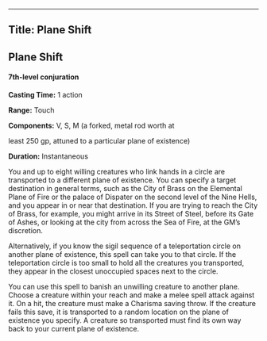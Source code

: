 -------------------------
Title: Plane Shift
-------------------------

## Plane Shift

#### 7th-level conjuration


**Casting Time:** 1 action

**Range:** Touch

**Components:** V, S, M (a forked, metal rod worth at

least 250 gp, attuned to a particular plane of existence)

**Duration:** Instantaneous


You and up to eight willing creatures who link hands in a circle are
transported to a different plane of existence. You can specify a target
destination in general terms, such as the City of Brass on the Elemental
Plane of Fire or the palace of Dispater on the second level of the Nine
Hells, and you appear in or near that destination. If you are trying to
reach the City of Brass, for example, you might arrive in its Street of
Steel, before its Gate of Ashes, or looking at the city from across the
Sea of Fire, at the GM’s discretion.

Alternatively, if you know the sigil sequence of a teleportation circle
on another plane of existence, this spell can take you to that circle.
If the teleportation circle is too small to hold all the creatures you
transported, they appear in the closest unoccupied spaces next to the
circle.

You can use this spell to banish an unwilling creature to another plane.
Choose a creature within your reach and make a melee spell attack
against it. On a hit, the creature must make a Charisma saving throw. If
the creature fails this save, it is transported to a random location on
the plane of existence you specify. A creature so transported must find
its own way back to your current plane of existence.


